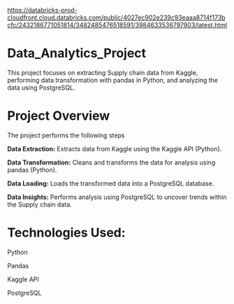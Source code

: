 https://databricks-prod-cloudfront.cloud.databricks.com/public/4027ec902e239c93eaaa8714f173bcfc/2432186771051814/3482485476518591/3984633536797903/latest.html
# Data_Analytics_Project

This project focuses on extracting Supply chain data from Kaggle, performing data transformation with pandas in Python, and analyzing the data using PostgreSQL.

# **Project Overview**

The project performs the following steps

**Data Extraction:** Extracts data from Kaggle using the Kaggle API (Python).

**Data Transformation:** Cleans and transforms the data for analysis using pandas (Python).

**Data Loading:** Loads the transformed data into a PostgreSQL database.

**Data Insights:** Performs analysis using PostgreSQL to uncover trends within the Supply chain data.

# **Technologies Used:**

Python

Pandas

Kaggle API 

PostgreSQL

